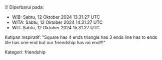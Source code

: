 ⏰ Diperbarui pada:
- WIB: Sabtu, 12 Oktober 2024 13.31.27 UTC
- WITA: Sabtu, 12 Oktober 2024 14.31.27 UTC
- WIT: Sabtu, 12 Oktober 2024 15.31.27 UTC

Kutipan Inspiratif:
"Square has 4 ends triangle has 3 ends line has to ends life has one end but our friendship has no end!!!"


Kategori: friendship

